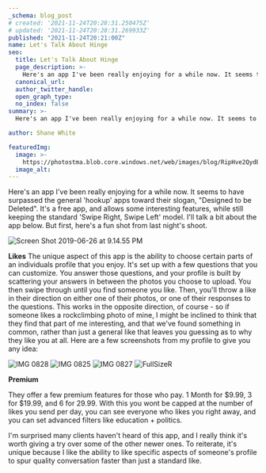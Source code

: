 ```yaml
---
_schema: blog_post
# created: '2021-11-24T20:28:31.250475Z'
# updated: '2021-11-24T20:28:31.269933Z'
published: "2021-11-24T20:21:00Z"
name: Let's Talk About Hinge
seo:
  title: Let's Talk About Hinge
  page_description: >-
    Here's an app I've been really enjoying for a while now. It seems to have surpassed the general 'hookup' apps toward their slogan, "Designed to be Deleted". It's a free app, and allows some interesting features, while still keeping the standard 'Swipe Right, Swipe Left' model. I'll talk a bit about the app below. But first, here's a fun shot from last night's shoot.
  canonical_url:
  author_twitter_handle:
  open_graph_type:
  no_index: false
summary: >-
  Here's an app I've been really enjoying for a while now. It seems to have surpassed the general 'hookup' apps toward their slogan, "Designed to be Deleted". It's a free app, and allows some interesting features, while still keeping the standard 'Swipe Right, Swipe Left' model. I'll talk a bit ...

author: Shane White

featuredImg:
  image: >-
    https://photostma.blob.core.windows.net/web/images/blog/RipHve2QydE8DkEmnCRA.jpg
  image_alt:
---
```


Here's an app I've been really enjoying for a while now. It seems to have surpassed the general 'hookup' apps toward their slogan, "Designed to be Deleted". It's a free app, and allows some interesting features, while still keeping the standard 'Swipe Right, Swipe Left' model. I'll talk a bit about the app below. But first, here's a fun shot from last night's shoot.

![Screen Shot 2019-06-26 at 9.14.55 PM](https://images.thematchartist.com/images/Missed%20Images/Screen_Shot_201.png)

**Likes** The unique aspect of this app is the ability to choose certain parts of an individuals profile that you enjoy. It's set up with a few questions that you can customize. You answer those questions, and your profile is built by scattering your answers in between the photos you choose to upload. You then swipe through until you find someone you like. Then, you'll throw a like in their direction on either one of their photos, or one of their responses to the questions. This works in the opposite direction, of course - so if someone likes a rockclimbing photo of mine, I might be inclined to think that they find that part of me interesting, and that we've found something in common, rather than just a general like that leaves you guessing as to why they like you at all. Here are a few screenshots from my profile to give you any idea:

![IMG 0828](https://images.thematchartist.com/images/Missed%20Images/IMG_0828.jpg) ![IMG 0825](https://images.thematchartist.com/images/Missed%20Images/IMG_0825.jpg) ![IMG 0827](https://images.thematchartist.com/images/Missed%20Images/IMG_0827.png) ![FullSizeR](https://images.thematchartist.com/images/Missed%20Images/FullSizeR.jpg)

**Premium**

They offer a few premium features for those who pay. 1 Month for $9.99, 3 for $19.99, and 6 for 29.99. With this you wont be capped at the number of likes you send per day, you can see everyone who likes you right away, and you can set advanced filters like education + politics.

I'm surprised many clients haven't heard of this app, and I really think it's worth giving a try over some of the other newer ones. To reiterate, it's unique because I like the ability to like specific aspects of someone's profile to spur quality conversation faster than just a standard like.